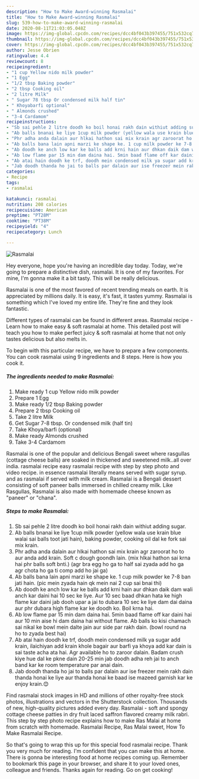 ```yaml
---
description: "How to Make Award-winning Rasmalai"
title: "How to Make Award-winning Rasmalai"
slug: 539-how-to-make-award-winning-rasmalai
date: 2020-08-11T21:03:05.048Z
image: https://img-global.cpcdn.com/recipes/dcc4bf043b397455/751x532cq70/rasmalai-recipe-main-photo.jpg
thumbnail: https://img-global.cpcdn.com/recipes/dcc4bf043b397455/751x532cq70/rasmalai-recipe-main-photo.jpg
cover: https://img-global.cpcdn.com/recipes/dcc4bf043b397455/751x532cq70/rasmalai-recipe-main-photo.jpg
author: Jesse Obrien
ratingvalue: 4.4
reviewcount: 8
recipeingredient:
- "1 cup Yellow nido milk powder"
- "1 Egg"
- "1/2 tbsp Baking powder"
- "2 tbsp Cooking oil"
- "2 litre Milk"
- " Sugar 78 tbsp Or condensed milk half tin"
- " Khoyabarfi optional"
- " Almonds crushed"
- "3-4 Cardamom"
recipeinstructions:
- "Sb sai pehle 2 litre doodh ko boil honai rakh dain withiut adding sugar."
- "Ab balls bnanai ke liye 1cup milk powder (yellow wala use krain blue walai sai balls toot jati hain), baking powder, cooking oil dal ke fork sai mix krain."
- "Phr adha anda dalain aur hlkai hathon sai mix krain agr zaroorat ho to aur anda add krain. Soft c dough goondh lain. (mix hlkai hathon sai krna hai phr balls soft bnti.) (agr bra egg ho ga to half sai zyada add ho ga agr chota ho ga ti comp add ho jai ga)"
- "Ab balls bana lain apni marzi ke shape ke. 1 cup milk powder ke 7-8 ban jati hain. (pic mein zyada hain qk mein nai 2 cup sai bnai thi)"
- "Ab doodh ke anch low kar ke balls add krni hain aur dhkan daik dam wali anch kar daini hai 10 sec ke liye. Aur 10 sec baad dhkan hata ke high flame kar daini jab dooh upar a jai to dubara 10 sec ke liye dam dai daina aur phr dubara high flame kar ke doodh ko. Boil krna hai."
- "Ab low flame par 15 min dam daina hai. 5min baad flame off kar daini hai aur 10 min aise hi dam daina hai without flame. Ab balls ko kisi chamach sai nikal ke bowl mein dalte jain aur side par rakh dain. (bowl round na ho to zyada best hai)"
- "Ab atai hain doodh ke trf, doodh mein condensed milk ya sugar add krain, ilaichiyan add krain khole bagair aur barfi ya khoya add kar dain is sai taste acha ata hai. Agr available ho to zaroor dalain. Badam crush kiye hue dal ke pkne dain 20-25 min jab doodh adha reh jai to anch band kar ke room temperature par anai dain."
- "Jab doodh thanda ho jai to balls par dalain aur ise freezer mein rakh dain thanda honai ke liye aur thanda honai ke baad ise mazeed garnish kar ke enjoy krain.😊"
categories:
- Recipe
tags:
- rasmalai

katakunci: rasmalai 
nutrition: 208 calories
recipecuisine: American
preptime: "PT28M"
cooktime: "PT38M"
recipeyield: "4"
recipecategory: Lunch

---
```



![Rasmalai](https://img-global.cpcdn.com/recipes/dcc4bf043b397455/751x532cq70/rasmalai-recipe-main-photo.jpg)

Hey everyone, hope you're having an incredible day today. Today, we're going to prepare a distinctive dish, rasmalai. It is one of my favorites. For mine, I'm gonna make it a bit tasty. This will be really delicious.

Rasmalai is one of the most favored of recent trending meals on earth. It is appreciated by millions daily. It is easy, it's fast, it tastes yummy. Rasmalai is something which I've loved my entire life. They're fine and they look fantastic.

Different types of rasmalai can be found in different areas. Rasmalai recipe - Learn how to make easy &amp; soft rasmalai at home. This detailed post will teach you how to make perfect juicy &amp; soft rasmalai at home that not only tastes delicious but also melts in.


To begin with this particular recipe, we have to prepare a few components. You can cook rasmalai using 9 ingredients and 8 steps. Here is how you cook it.

<!--inarticleads1-->

##### The ingredients needed to make Rasmalai:

1. Make ready 1 cup Yellow nido milk powder
1. Prepare 1 Egg
1. Make ready 1/2 tbsp Baking powder
1. Prepare 2 tbsp Cooking oil
1. Take 2 litre Milk
1. Get  Sugar 7-8 tbsp. Or condensed milk (half tin)
1. Take  Khoya/barfi (optional)
1. Make ready  Almonds crushed
1. Take 3-4 Cardamom


Rasmalai is one of the popular and delicious Bengali sweet where rasgullas (cottage cheese balls) are soaked in thickened and sweetened milk..all over india. rasmalai recipe easy rasmalai recipe with step by step photo and video recipe. in essence rasmalai literally means served with sugar syrup. and as rasmalai if served with milk cream. Rasmalai is a Bengali dessert consisting of soft paneer balls immersed in chilled creamy milk. Like Rasgullas, Rasmalai is also made with homemade cheese known as &#34;paneer&#34; or &#34;chana&#34;. 

<!--inarticleads2-->

##### Steps to make Rasmalai:

1. Sb sai pehle 2 litre doodh ko boil honai rakh dain withiut adding sugar.
1. Ab balls bnanai ke liye 1cup milk powder (yellow wala use krain blue walai sai balls toot jati hain), baking powder, cooking oil dal ke fork sai mix krain.
1. Phr adha anda dalain aur hlkai hathon sai mix krain agr zaroorat ho to aur anda add krain. Soft c dough goondh lain. (mix hlkai hathon sai krna hai phr balls soft bnti.) (agr bra egg ho ga to half sai zyada add ho ga agr chota ho ga ti comp add ho jai ga)
1. Ab balls bana lain apni marzi ke shape ke. 1 cup milk powder ke 7-8 ban jati hain. (pic mein zyada hain qk mein nai 2 cup sai bnai thi)
1. Ab doodh ke anch low kar ke balls add krni hain aur dhkan daik dam wali anch kar daini hai 10 sec ke liye. Aur 10 sec baad dhkan hata ke high flame kar daini jab dooh upar a jai to dubara 10 sec ke liye dam dai daina aur phr dubara high flame kar ke doodh ko. Boil krna hai.
1. Ab low flame par 15 min dam daina hai. 5min baad flame off kar daini hai aur 10 min aise hi dam daina hai without flame. Ab balls ko kisi chamach sai nikal ke bowl mein dalte jain aur side par rakh dain. (bowl round na ho to zyada best hai)
1. Ab atai hain doodh ke trf, doodh mein condensed milk ya sugar add krain, ilaichiyan add krain khole bagair aur barfi ya khoya add kar dain is sai taste acha ata hai. Agr available ho to zaroor dalain. Badam crush kiye hue dal ke pkne dain 20-25 min jab doodh adha reh jai to anch band kar ke room temperature par anai dain.
1. Jab doodh thanda ho jai to balls par dalain aur ise freezer mein rakh dain thanda honai ke liye aur thanda honai ke baad ise mazeed garnish kar ke enjoy krain.😊


Find rasmalai stock images in HD and millions of other royalty-free stock photos, illustrations and vectors in the Shutterstock collection. Thousands of new, high-quality pictures added every day. Rasmalai - soft and spongy cottage cheese patties in dry fruit laced saffron flavored creamy milk rabri. This step by step photo recipe explains how to make Ras Malai at home from scratch with homemade. Rasmalai Recipe, Ras Malai sweet, How To Make Rasmalai Recipe. 

So that's going to wrap this up for this special food rasmalai recipe. Thank you very much for reading. I'm confident that you can make this at home. There is gonna be interesting food at home recipes coming up. Remember to bookmark this page in your browser, and share it to your loved ones, colleague and friends. Thanks again for reading. Go on get cooking!
